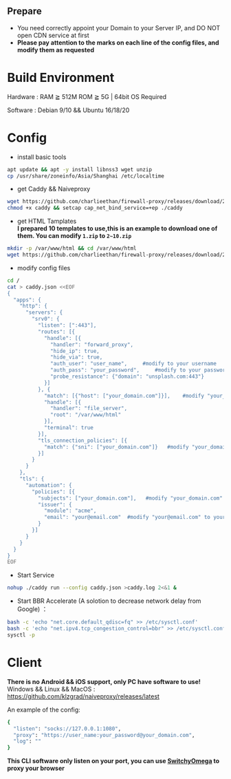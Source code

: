 ## Prepare 
- You need correctly appoint your Domain to your Server IP, and DO NOT open CDN service at first	   
- **Please pay attention to the marks on each line of the config files, and modify them as requested**    	
# Build Environment
Hardware : RAM ≧ 512M ROM ≧ 5G | 64bit OS Required			

Software : Debian 9/10 && Ubuntu 16/18/20	
# Config
- install basic tools 
```bash
apt update && apt -y install libnss3 wget unzip
cp /usr/share/zoneinfo/Asia/Shanghai /etc/localtime
```
- get Caddy && Naiveproxy	
```bash
wget https://github.com/charlieethan/firewall-proxy/releases/download/2.1.1/caddy
chmod +x caddy && setcap cap_net_bind_service=+ep ./caddy
```
- get HTML Tamplates	
**I prepared 10 templates to use,this is an example to download one of them. You can modify `1.zip` to `2~10.zip`**		
```bash
mkdir -p /var/www/html && cd /var/www/html
wget https://github.com/charlieethan/firewall-proxy/releases/download/2.1.1-t/1.zip && unzip 1.zip 
```
- modify config files
```bash
cd /
cat > caddy.json <<EOF
{
  "apps": {
    "http": {
      "servers": {
        "srv0": {
          "listen": [":443"],
          "routes": [{
            "handle": [{
              "handler": "forward_proxy",
              "hide_ip": true,
              "hide_via": true,
              "auth_user": "user_name",     #modify to your username
              "auth_pass": "your_password",     #modify to your password
              "probe_resistance": {"domain": "unsplash.com:443"}
            }]
          }, {
            "match": [{"host": ["your_domain.com"]}],    #modify "your_domain.com" to your domain
            "handle": [{
              "handler": "file_server",
              "root": "/var/www/html"
            }],
            "terminal": true
          }],
          "tls_connection_policies": [{
            "match": {"sni": ["your_domain.com"]}   #modify "your_domain.com" to your domain
          }]
        }
      }
    },
    "tls": {
      "automation": {
        "policies": [{
          "subjects": ["your_domain.com"],   #modify "your_domain.com" to your domain
          "issuer": {
            "module": "acme",
            "email": "your@email.com"  #modify "your@email.com" to your email address
          }
        }]
      }
    }
  }
}
EOF
```
- Start Service  
```bash
nohup ./caddy run --config caddy.json >caddy.log 2<&1 &
```
- Start BBR Accelerate (A solotion to decrease network delay from Google) ：
```bash
bash -c 'echo "net.core.default_qdisc=fq" >> /etc/sysctl.conf'
bash -c 'echo "net.ipv4.tcp_congestion_control=bbr" >> /etc/sysctl.conf'
sysctl -p
```
# Client
**There is no Android && iOS support, only PC have software to use!**		
Windows && Linux && MacOS : https://github.com/klzgrad/naiveproxy/releases/latest		

An example of the config:	
```bash
{
  "listen": "socks://127.0.0.1:1080",
  "proxy": "https://user_name:your_password@your_domain.com",
  "log": ""
}
``` 

**This CLI software only listen on your port, you can use [SwitchyOmega](https://github.com/FelisCatus/SwitchyOmega) to proxy your browser**